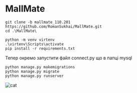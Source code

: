 <h1>MallMate</h1>

``` shell
git clone -b mallmate_110.201 https://github.com/RomanSukhai/MallMate.git
cd .\MallMate\
```

``` shell
python -m venv virtenv 
.\virtenv\Scripts\activate 
pip install -r requirements.txt
```

Тепер окремо запустити файл connect.py що в папці mysql

``` shell
python manage.py makemigrations
python manage.py migrate 
python manage.py runserver
```


   ![cat](https://github.com/RomanSukhai/MallMate/assets/118640498/488761ad-a13a-438b-82df-02a00ef1bcc3)

